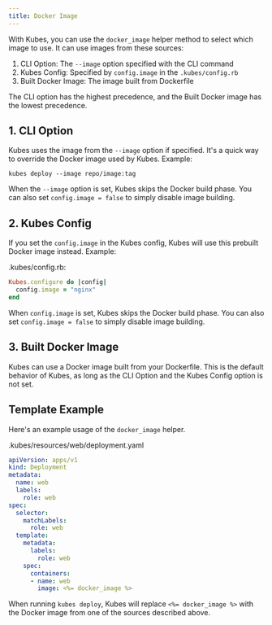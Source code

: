 ```yaml
---
title: Docker Image
---
```


With Kubes, you can use the `docker_image` helper method to select which image to use. It can use images from these sources:

1. CLI Option: The `--image` option specified with the CLI command
2. Kubes Config: Specified by `config.image` in the `.kubes/config.rb`
3. Built Docker Image: The image built from Dockerfile

The CLI option has the highest precedence, and the Built Docker image has the lowest precedence.

## 1. CLI Option

Kubes uses the image from the `--image` option if specified. It's a quick way to override the Docker  image used by Kubes.  Example:

    kubes deploy --image repo/image:tag

When the `--image` option is set, Kubes skips the Docker build phase. You can also set `config.image = false` to simply disable image building.

## 2. Kubes Config

If you set the `config.image` in the Kubes config, Kubes will use this prebuilt Docker image instead. Example:

.kubes/config.rb:

```ruby
Kubes.configure do |config|
  config.image = "nginx"
end
```

When `config.image` is set, Kubes skips the Docker build phase. You can also set `config.image = false` to simply disable image building.

## 3. Built Docker Image

Kubes can use a Docker image built from your Dockerfile. This is the default behavior of Kubes, as long as the CLI Option and the Kubes Config option is not set.

## Template Example

Here's an example usage of the `docker_image` helper.

.kubes/resources/web/deployment.yaml

```yaml
apiVersion: apps/v1
kind: Deployment
metadata:
  name: web
  labels:
    role: web
spec:
  selector:
    matchLabels:
      role: web
  template:
    metadata:
      labels:
        role: web
    spec:
      containers:
      - name: web
        image: <%= docker_image %>
```

When running `kubes deploy`, Kubes will replace `<%= docker_image %>` with the Docker image from one of the sources described above.
